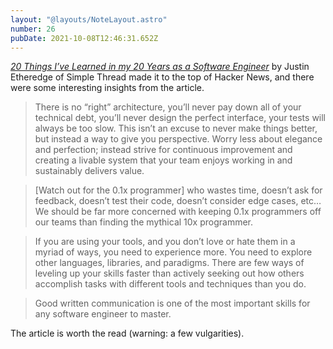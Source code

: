 ```yaml
---
layout: "@layouts/NoteLayout.astro"
number: 26
pubDate: 2021-10-08T12:46:31.652Z
---
```


[_20 Things I’ve Learned in my 20 Years as a Software Engineer_](https://www.simplethread.com/20-things-ive-learned-in-my-20-years-as-a-software-engineer/) by Justin Etheredge of Simple Thread made it to the top of Hacker News, and there were some interesting insights from the article.

> There is no “right” architecture, you’ll never pay down all of your technical debt, you’ll never design the perfect interface, your tests will always be too slow. This isn’t an excuse to never make things better, but instead a way to give you perspective. Worry less about elegance and perfection; instead strive for continuous improvement and creating a livable system that your team enjoys working in and sustainably delivers value.

> [Watch out for the 0.1x programmer] who wastes time, doesn’t ask for feedback, doesn’t test their code, doesn’t consider edge cases, etc… We should be far more concerned with keeping 0.1x programmers off our teams than finding the mythical 10x programmer.

> If you are using your tools, and you don’t love or hate them in a myriad of ways, you need to experience more. You need to explore other languages, libraries, and paradigms. There are few ways of leveling up your skills faster than actively seeking out how others accomplish tasks with different tools and techniques than you do.

> Good written communication is one of the most important skills for any software engineer to master.

The article is worth the read (warning: a few vulgarities).
